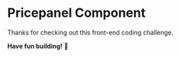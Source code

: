 # Pricepanel Component

Thanks for checking out this front-end coding challenge.

**Have fun building!** 🚀
